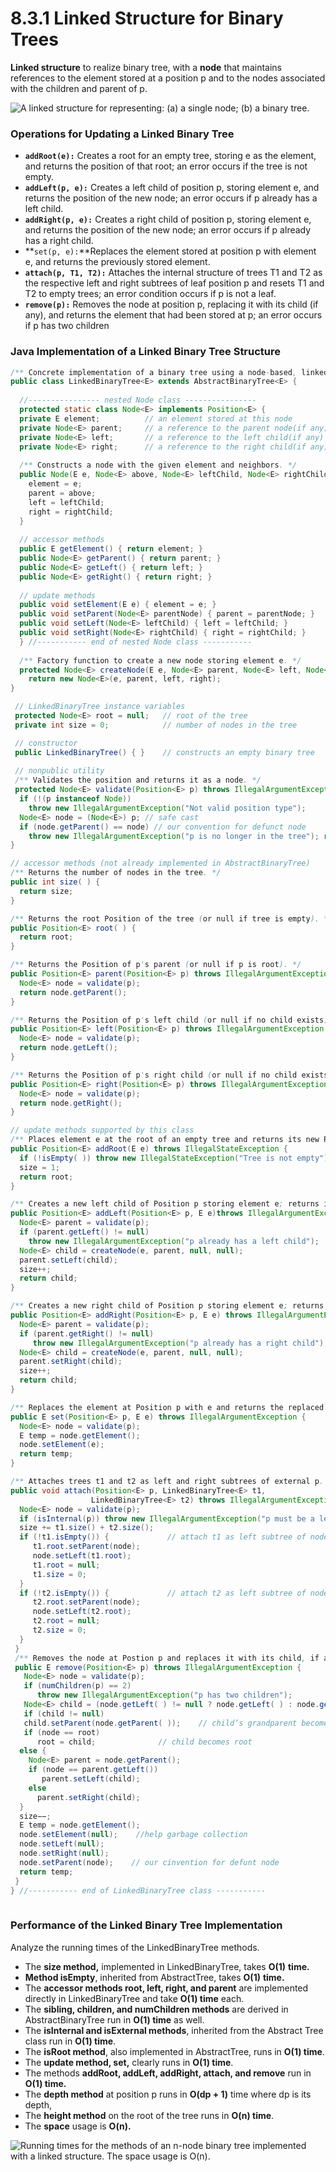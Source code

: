 # 8.3.1 Linked Structure for Binary Trees

**Linked structure** to realize binary tree, with a **node** that maintains references to the element stored at a position p and to the nodes associated with the children and parent of p.

![A linked structure for representing: \(a\) a single node; \(b\) a binary tree.](../.gitbook/assets/jie-ping-20210709-shang-wu-9.59.30.png)

### Operations for Updating a Linked Binary Tree

* **`addRoot(e):`** Creates a root for an empty tree, storing e as the element, and returns the position of that root; an error occurs if the tree is not empty.
* **`addLeft(p, e):`** Creates a left child of position p, storing element e, and returns the position of the new node; an error occurs if p already has a left child.
* **`addRight(p, e):`** Creates a right child of position p, storing element e, and returns the position of the new node; an error occurs if p already has a right child.
* **`set(p, e):`**Replaces the element stored at position p with element e, and returns the previously stored element.
* **`attach(p, T1, T2):`** Attaches the internal structure of trees T1 and T2 as the respective left and right subtrees of leaf position p and resets T1 and T2 to  empty trees; an error condition occurs if p is not a leaf.
* **`remove(p):`** Removes the node at position p, replacing it with its child \(if any\), and returns the element that had been stored at p; an error occurs if p has two children

### Java Implementation of a Linked Binary Tree Structure

```java
/** Concrete implementation of a binary tree using a node-based, linked structure. */
public class LinkedBinaryTree<E> extends AbstractBinaryTree<E> {
  
  //---------------- nested Node class ----------------
  protected static class Node<E> implements Position<E> {
  private E element;          // an element stored at this node
  private Node<E> parent;     // a reference to the parent node(if any)
  private Node<E> left;       // a reference to the left child(if any)
  private Node<E> right;      // a reference to the right child(if any)
  
  /** Constructs a node with the given element and neighbors. */
  public Node(E e, Node<E> above, Node<E> leftChild, Node<E> rightChild) {
    element = e; 
    parent = above; 
    left = leftChild; 
    right = rightChild;
  }
  
  // accessor methods
  public E getElement() { return element; }
  public Node<E> getParent() { return parent; }
  public Node<E> getLeft() { return left; }
  public Node<E> getRight() { return right; }
  
  // update methods
  public void setElement(E e) { element = e; }
  public void setParent(Node<E> parentNode) { parent = parentNode; } 
  public void setLeft(Node<E> leftChild) { left = leftChild; }
  public void setRight(Node<E> rightChild) { right = rightChild; }
  } //----------- end of nested Node class -----------
  
  /** Factory function to create a new node storing element e. */ 
  protected Node<E> createNode(E e, Node<E> parent, Node<E> left, Node<E> right) { 
    return new Node<E>(e, parent, left, right);
}

 // LinkedBinaryTree instance variables
 protected Node<E> root = null;   // root of the tree
 private int size = 0;            // number of nodes in the tree

 // constructor
 public LinkedBinaryTree() { }    // constructs an empty binary tree
  
 // nonpublic utility
 /** Validates the position and returns it as a node. */
 protected Node<E> validate(Position<E> p) throws IllegalArgumentException {
  if (!(p instanceof Node))
    throw new IllegalArgumentException("Not valid position type");
  Node<E> node = (Node<E>) p; // safe cast
  if (node.getParent() == node) // our convention for defunct node
    throw new IllegalArgumentException("p is no longer in the tree"); return node;
}

// accessor methods (not already implemented in AbstractBinaryTree) 
/** Returns the number of nodes in the tree. */
public int size( ) {
  return size; 
}

/** Returns the root Position of the tree (or null if tree is empty). */ 
public Position<E> root( ) {
  return root; 
}

/** Returns the Position of p's parent (or null if p is root). */
public Position<E> parent(Position<E> p) throws IllegalArgumentException {
  Node<E> node = validate(p);
  return node.getParent(); 
}

/** Returns the Position of p's left child (or null if no child exists). */
public Position<E> left(Position<E> p) throws IllegalArgumentException {
  Node<E> node = validate(p);
  return node.getLeft(); 
}

/** Returns the Position of p's right child (or null if no child exists). */
public Position<E> right(Position<E> p) throws IllegalArgumentException {
  Node<E> node = validate(p);
  return node.getRight(); 
}

// update methods supported by this class
/** Places element e at the root of an empty tree and returns its new Position. */ 
public Position<E> addRoot(E e) throws IllegalStateException {
  if (!isEmpty( )) throw new IllegalStateException("Tree is not empty"); root = createNode(e, null, null, null);
  size = 1;
  return root;
}

/** Creates a new left child of Position p storing element e; returns its Position. */ 
public Position<E> addLeft(Position<E> p, E e)throws IllegalArgumentException { 
  Node<E> parent = validate(p);
  if (parent.getLeft() != null) 
    throw new IllegalArgumentException("p already has a left child");
  Node<E> child = createNode(e, parent, null, null); 
  parent.setLeft(child);
  size++;
  return child;
}

/** Creates a new right child of Position p storing element e; returns its Position. */ 
public Position<E> addRight(Position<E> p, E e) throws IllegalArgumentException { 
  Node<E> parent = validate(p);
  if (parent.getRight() != null)
     throw new IllegalArgumentException("p already has a right child");
  Node<E> child = createNode(e, parent, null, null); 
  parent.setRight(child);
  size++;
  return child;
}

/** Replaces the element at Position p with e and returns the replaced element. */ 
public E set(Position<E> p, E e) throws IllegalArgumentException {
  Node<E> node = validate(p); 
  E temp = node.getElement(); 
  node.setElement(e);
  return temp;
} 

/** Attaches trees t1 and t2 as left and right subtrees of external p. */
public void attach(Position<E> p, LinkedBinaryTree<E> t1, 
                  LinkedBinaryTree<E> t2) throws IllegalArgumentException {
  Node<E> node = validate(p);
  if (isInternal(p)) throw new IllegalArgumentException("p must be a leaf");
  size += t1.size() + t2.size();
  if (!t1.isEmpty()) {             // attach t1 as left subtree of node
     t1.root.setParent(node); 
     node.setLeft(t1.root); 
     t1.root = null;
     t1.size = 0;
  }
  if (!t2.isEmpty()) {             // attach t2 as left subtree of node
     t2.root.setParent(node); 
     node.setLeft(t2.root); 
     t2.root = null;
     t2.size = 0;
  }
 }
 /** Removes the node at Postion p and replaces it with its child, if any. */
 public E remove(Position<E> p) throws IllegalArgumentException {
   Node<E> node = validate(p);
   if (numChildren(p) == 2)
      throw new IllegalArgumentException("p has two children");
   Node<E> child = (node.getLeft( ) != null ? node.getLeft( ) : node.getRight( ) );
   if (child != null)
   child.setParent(node.getParent( ));    // child’s grandparent becomes its parent
   if (node == root)
      root = child;              // child becomes root   
  else {
    Node<E> parent = node.getParent();
    if (node == parent.getLeft())
       parent.setLeft(child);
    else
      parent.setRight(child);
  }
  size−−;
  E temp = node.getElement();
  node.setElement(null);    //help garbage collection
  node.setLeft(null);
  node.setRight(null);
  node.setParent(node);    // our cinvention for defunt node
  return temp;
 }
} //----------- end of LinkedBinaryTree class -----------
  
```

### Performance of the Linked Binary Tree Implementation

Analyze the running times of the LinkedBinaryTree methods.

* The **size method,** implemented in LinkedBinaryTree, takes **O\(1\)** **time.** 
* **Method isEmpty**, inherited from AbstractTree,  takes **O\(1\)** **time.**
* The **accessor methods root, left, right, and parent** are implemented directly in LinkedBinaryTree and take **O\(1\) time** each. 
* The **sibling, children, and numChildren methods** are derived in AbstractBinaryTree run in **O\(1\) time** as well.
* The **isInternal and isExternal methods**, inherited from the Abstract Tree class run in **O\(1\) time**. 
* The **isRoot method**, also implemented in AbstractTree, runs in **O\(1\) time**.
* The **update method, set,** clearly runs in **O\(1\) time**. 
* The methods **addRoot, addLeft, addRight, attach, and remove** run in **O\(1\) time.**
* The **depth method** at position p runs in **O\(dp + 1\)** time where dp is its depth,
* The **height method** on the root of the tree runs in **O\(n\) time**.
* The **space** usage is **O\(n\).**

![Running times for the methods of an n-node binary tree implemented with a linked structure. The space usage is O\(n\).](../.gitbook/assets/jie-ping-20210709-shang-wu-11.11.31.png)



